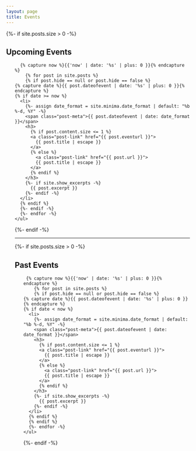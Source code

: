 ```yaml
---
layout: page
title: Events
---
```


<div>


{%- if site.posts.size > 0 -%}
    <h2 class="post-list-heading">Upcoming Events</h2>
    <ul class="post-list">

      {% capture now %}{{'now' | date: '%s' | plus: 0 }}{% endcapture %}
        {% for post in site.posts %}
        {% if post.hide == null or post.hide == false %}
    {% capture date %}{{ post.dateofevent | date: '%s' | plus: 0 }}{% endcapture %}
    {% if date >= now %}
      <li>
        {%- assign date_format = site.minima.date_format | default: "%b %-d, %Y" -%}
        <span class="post-meta">{{ post.dateofevent | date: date_format }}</span>
        <h3>
          {% if post.content.size <= 1 %}
          <a class="post-link" href="{{ post.eventurl }}">
            {{ post.title | escape }}
          </a>
          {% else %}
            <a class="post-link" href="{{ post.url }}">
            {{ post.title | escape }}
          </a>
          {% endif %}
        </h3>
        {%- if site.show_excerpts -%}
          {{ post.excerpt }}
        {%- endif -%}
      </li>
      {% endif %}
      {%- endif -%}
      {%- endfor -%}
    </ul>
{%- endif -%}

<hr>

{%- if site.posts.size > 0 -%}
    <h2 class="post-list-heading">Past Events</h2>
    <ul class="post-list">

     {% capture now %}{{'now' | date: '%s' | plus: 0 }}{% endcapture %}
        {% for post in site.posts %}
        {% if post.hide == null or post.hide == false %}
    {% capture date %}{{ post.dateofevent | date: '%s' | plus: 0 }}{% endcapture %}
    {% if date < now %}
      <li>
        {%- assign date_format = site.minima.date_format | default: "%b %-d, %Y" -%}
        <span class="post-meta">{{ post.dateofevent | date: date_format }}</span>
        <h3>
          {% if post.content.size <= 1 %}
          <a class="post-link" href="{{ post.eventurl }}">
            {{ post.title | escape }}
          </a>
          {% else %}
            <a class="post-link" href="{{ post.url }}">
            {{ post.title | escape }}
          </a>
          {% endif %}
        </h3>
        {%- if site.show_excerpts -%}
          {{ post.excerpt }}
        {%- endif -%}
      </li>
      {% endif %}
      {% endif %}
      {%- endfor -%}
    </ul>
{%- endif -%}
</div>